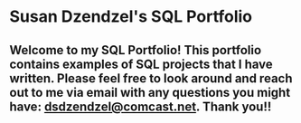# Susan Dzendzel's SQL Portfolio
## Welcome to my SQL Portfolio! This portfolio contains examples of SQL projects that I have written. Please feel free to look around and reach out to me via email with any questions you might have: dsdzendzel@comcast.net. Thank you!!
